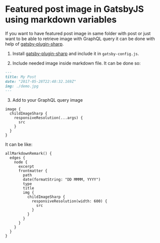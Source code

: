# Featured post image in GatsbyJS using markdown variables
If you want to have featured post image in same folder with post or just want to be able to retrieve image with GraphQL query it can be done with help of [gatsby-plugin-sharp](https://www.npmjs.com/package/gatsby-plugin-sharp).

1. Install [gatsby-plugin-sharp](https://www.npmjs.com/package/gatsby-plugin-sharp) and include it in `gatsby-config.js`.

2. Include needed image inside markdown file. It can be done so:
```markdown
---
title: My Post
date: "2017-05-28T22:40:32.169Z"
img: ./demo.jpg
---
```
3. Add to your GraphQL query image 
```javasciprt
image {
  childImageSharp {
    responsiveResolution(...args) {
      src
    }
  }
}
```
It can be like:
```
allMarkdownRemark() {
  edges {
    node {
      excerpt
      frontmatter {
        path
        date(formatString: "DD MMMM, YYYY")
        type
        title
        img {
          childImageSharp {
            responsiveResolution(width: 600) {
              src
            }
          }
        }
      }
    }
  }
}
```


